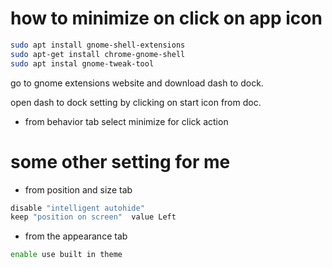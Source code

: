 # how to minimize on click on app icon 

~~~bash
sudo apt install gnome-shell-extensions 
sudo apt-get install chrome-gnome-shell
sudo apt instal gnome-tweak-tool
~~~

go to gnome extensions website and download dash to dock.        

open dash to dock setting by clicking on start icon from  doc.         

* from behavior tab select minimize for click action

# some other setting for me     

* from position and size tab  
~~~bash
disable "intelligent autohide"       
keep "position on screen"  value Left 
~~~

* from the appearance tab 

~~~bash
enable use built in theme
~~~



